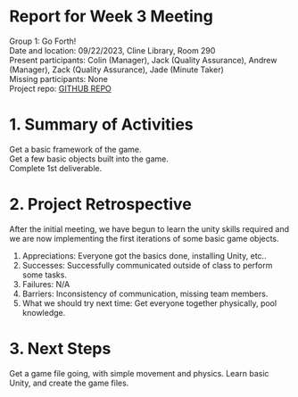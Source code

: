 # Report for Week 3 Meeting
Group 1: Go Forth! <br>
Date and location: 09/22/2023, Cline Library, Room 290 <br>
Present participants: Colin (Manager), Jack (Quality Assurance), Andrew (Manager), Zack (Quality Assurance), Jade (Minute Taker) <br>
Missing participants: None <br>
Project repo: [GITHUB REPO](https://github.com/jim245/cs386team1/tree/main) <br>

# 1. Summary of Activities
Get a basic framework of the game. <br>
Get a few basic objects built into the game. <br>
Complete 1st deliverable. <br>

# 2. Project Retrospective
After the initial meeting, we have begun to learn the unity skills required and we are now implementing the first iterations of some basic game objects.

1. Appreciations: Everyone got the basics done, installing Unity, etc.. 
2. Successes: Successfully communicated outside of class to perform some tasks.
3. Failures: N/A
4. Barriers: Inconsistency of communication, missing team members.
5. What we should try next time: Get everyone together physically, pool knowledge.

# 3. Next Steps
Get a game file going, with simple movement and physics. Learn basic Unity, and create the game files.
